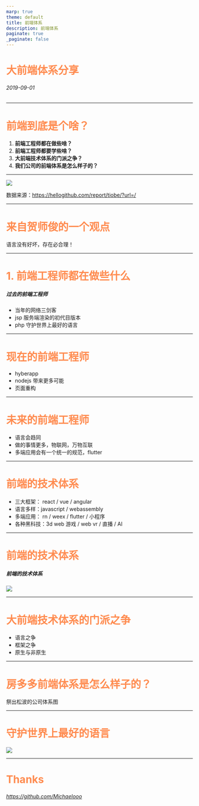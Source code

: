 ```yaml
---
marp: true
theme: default
title: 前端体系
description: 前端体系
paginate: true
_paginate: false
---
```


<!-- Global style -->
<style>
section {
  font-size: 40px;
  color: #fff;
  background-image: url(https://fs.fangdd.com/static/FuU4iumwGqv6XNAsrc0lUwHaoCoz.jpg);
  background-size: 100% 100%;
}

h1 {
  color: rgba(255,134,72,.96);
}
</style>


大前端体系分享
==


######  2019-09-01

---

# 前端到底是个啥？

1. **前端工程师都在做些啥？**
2. **前端工程师都要学些啥？**
3. **大前端技术体系的门派之争？**
4. **我们公司的前端体系是怎么样子的？**

---

![](https://fs.fangdd.com/static/Fvf1lYpYj7IHjdv559Px86Vt6s7h.jpg)

数据来源：https://hellogithub.com/report/tiobe/?url=/

---

# 来自贺师俊的一个观点

语言没有好坏，存在必合理！

---

# 1. 前端工程师都在做些什么

##### 过去的前端工程师

- 当年的网络三剑客
- jsp  服务端渲染的初代目版本
- php 守护世界上最好的语言

---

# 现在的前端工程师

- hyberapp
- nodejs 带来更多可能
- 页面重构

---

# 未来的前端工程师

- 语言会趋同
- 做的事情更多，物联网，万物互联
- 多端应用会有一个统一的规范，flutter 

---

# 前端的技术体系

- 三大框架： react / vue / angular
- 语言多样：javascript / webassembly
- 多端应用： rn / weex / flutter / 小程序
- 各种黑科技：3d web 游戏 / web vr / 直播 / AI

---
# 前端的技术体系
##### 前端的技术体系

![](https://imgur.com/wJMMfCR)

---

# 大前端技术体系的门派之争

- 语言之争
-	框架之争
-	原生与非原生

---

# 房多多前端体系是怎么样子的？
	
祭出松波的公司体系图

---

# 守护世界上最好的语言

![](https://fs.fangdd.com/static/Ft0XAVPxFmaLHf1C5u4IbcvsEWUw.jpg)

---
Thanks
==

######  https://github.com/Michaelooo




